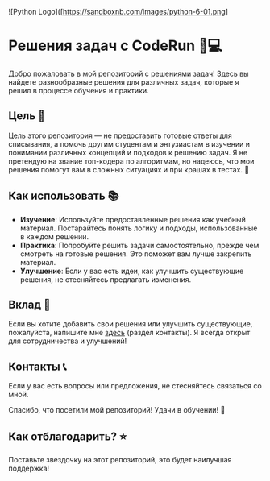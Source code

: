 ![Python Logo]([https://sandboxnb.com/images/python-6-01.png]

# Решения задач с CodeRun 🐍💻

Добро пожаловать в мой репозиторий с решениями задач! Здесь вы найдете разнообразные решения для различных задач, которые я решил в процессе обучения и практики.

## Цель 🎯

Цель этого репозитория — не предоставить готовые ответы для списывания, а помочь другим студентам и энтузиастам в изучении и понимании различных концепций и подходов к решению задач. Я не претендую на звание топ-кодера по алгоритмам, но надеюсь, что мои решения помогут вам в сложных ситуациях и при крашах в тестах. 💪

## Как использовать 📚

- **Изучение**: Используйте предоставленные решения как учебный материал. Постарайтесь понять логику и подходы, использованные в каждом решении.
- **Практика**: Попробуйте решить задачи самостоятельно, прежде чем смотреть на готовые решения. Это поможет вам лучше закрепить материал.
- **Улучшение**: Если у вас есть идеи, как улучшить существующие решения, не стесняйтесь предлагать изменения.

## Вклад 🤝

Если вы хотите добавить свои решения или улучшить существующие, пожалуйста, напишите мне [здесь](https://github.com/Antonoof) (раздел контакты). Я всегда открыт для сотрудничества и улучшений!

## Контакты 📞

Если у вас есть вопросы или предложения, не стесняйтесь связаться со мной.

Спасибо, что посетили мой репозиторий! Удачи в обучении! 🚀

## Как отблагодарить? ⭐

Поставьте звездочку на этот репозиторий, это будет наилучшая поддержка!
